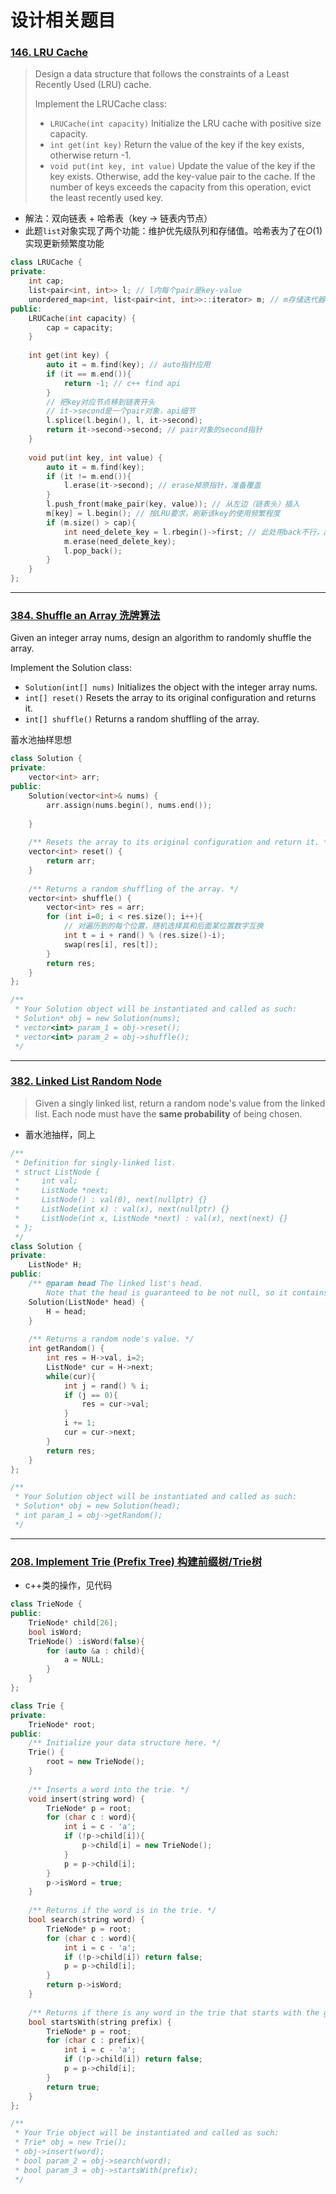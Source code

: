 # 设计相关题目

### [146. LRU Cache](https://leetcode-cn.com/problems/lru-cache/)
> Design a data structure that follows the constraints of a Least Recently Used (LRU) cache.
> 
> Implement the LRUCache class:
> 
> - `LRUCache(int capacity)` Initialize the LRU cache with positive size capacity.
> - `int get(int key)` Return the value of the key if the key exists, otherwise return -1.
> - `void put(int key, int value)` Update the value of the key if the key exists. Otherwise, add the key-value pair to the cache. If the number of keys exceeds the capacity from this operation, evict the least recently used key.
- 解法：双向链表 + 哈希表（key -> 链表内节点）
- 此题`list`对象实现了两个功能：维护优先级队列和存储值。哈希表为了在$O(1)$实现更新频繁度功能
```c++
class LRUCache {
private:
    int cap;
    list<pair<int, int>> l; // l内每个pair是key-value
    unordered_map<int, list<pair<int, int>>::iterator> m; // m存储迭代器，key-链表内节点
public:
    LRUCache(int capacity) {
        cap = capacity;
    }
    
    int get(int key) {
        auto it = m.find(key); // auto指针应用
        if (it == m.end()){
            return -1; // c++ find api
        }
        // 把key对应节点移到链表开头
        // it->second是一个pair对象，api细节
        l.splice(l.begin(), l, it->second);
        return it->second->second; // pair对象的second指针
    }
    
    void put(int key, int value) {
        auto it = m.find(key);
        if (it != m.end()){
            l.erase(it->second); // erase掉原指针，准备覆盖
        }
        l.push_front(make_pair(key, value)); // 从左边（链表头）插入
        m[key] = l.begin(); // 按LRU要求，刷新该key的使用频繁程度
        if (m.size() > cap){
            int need_delete_key = l.rbegin()->first; // 此处用back不行，api问题
            m.erase(need_delete_key);
            l.pop_back();
        }
    }
};
```
---
### [384. Shuffle an Array 洗牌算法](https://leetcode-cn.com/problems/shuffle-an-array/)
Given an integer array nums, design an algorithm to randomly shuffle the array.

Implement the Solution class:

- `Solution(int[] nums)` Initializes the object with the integer array nums.
- `int[] reset()` Resets the array to its original configuration and returns it.
- `int[] shuffle()` Returns a random shuffling of the array.
  
蓄水池抽样思想
```c++
class Solution {
private:
    vector<int> arr;
public:
    Solution(vector<int>& nums) {
        arr.assign(nums.begin(), nums.end());
        
    }
    
    /** Resets the array to its original configuration and return it. */
    vector<int> reset() {
        return arr;
    }
    
    /** Returns a random shuffling of the array. */
    vector<int> shuffle() {
        vector<int> res = arr;
        for (int i=0; i < res.size(); i++){
            // 对遍历到的每个位置，随机选择其和后面某位置数字互换
            int t = i + rand() % (res.size()-i);
            swap(res[i], res[t]);
        }
        return res;
    }
};

/**
 * Your Solution object will be instantiated and called as such:
 * Solution* obj = new Solution(nums);
 * vector<int> param_1 = obj->reset();
 * vector<int> param_2 = obj->shuffle();
 */
```
---
### [382. Linked List Random Node](https://leetcode-cn.com/problems/linked-list-random-node/)
> Given a singly linked list, return a random node's value from the linked list. Each node must have the **same probability** of being chosen.
- 蓄水池抽样，同上
```c++
/**
 * Definition for singly-linked list.
 * struct ListNode {
 *     int val;
 *     ListNode *next;
 *     ListNode() : val(0), next(nullptr) {}
 *     ListNode(int x) : val(x), next(nullptr) {}
 *     ListNode(int x, ListNode *next) : val(x), next(next) {}
 * };
 */
class Solution {
private:
    ListNode* H;
public:
    /** @param head The linked list's head.
        Note that the head is guaranteed to be not null, so it contains at least one node. */
    Solution(ListNode* head) {
        H = head;
    }
    
    /** Returns a random node's value. */
    int getRandom() {
        int res = H->val, i=2;
        ListNode* cur = H->next;
        while(cur){
            int j = rand() % i;
            if (j == 0){
                res = cur->val;
            }
            i += 1;
            cur = cur->next;
        }
        return res;
    }
};

/**
 * Your Solution object will be instantiated and called as such:
 * Solution* obj = new Solution(head);
 * int param_1 = obj->getRandom();
 */
```
---
### [208. Implement Trie (Prefix Tree) 构建前缀树/Trie树](https://leetcode-cn.com/problems/implement-trie-prefix-tree/)
- c++类的操作，见代码
```c++
class TrieNode {
public:
    TrieNode* child[26];
    bool isWord;
    TrieNode() :isWord(false){
        for (auto &a : child){
            a = NULL;
        }
    }
};

class Trie {
private:
    TrieNode* root;
public:
    /** Initialize your data structure here. */
    Trie() {
        root = new TrieNode();
    }
    
    /** Inserts a word into the trie. */
    void insert(string word) {
        TrieNode* p = root;
        for (char c : word){
            int i = c - 'a';
            if (!p->child[i]){
                p->child[i] = new TrieNode();
            }
            p = p->child[i];
        }
        p->isWord = true;
    }
    
    /** Returns if the word is in the trie. */
    bool search(string word) {
        TrieNode* p = root;
        for (char c : word){
            int i = c - 'a';
            if (!p->child[i]) return false;
            p = p->child[i];
        }
        return p->isWord;
    }
    
    /** Returns if there is any word in the trie that starts with the given prefix. */
    bool startsWith(string prefix) {
        TrieNode* p = root;
        for (char c : prefix){
            int i = c - 'a';
            if (!p->child[i]) return false;
            p = p->child[i];
        }
        return true;
    }
};

/**
 * Your Trie object will be instantiated and called as such:
 * Trie* obj = new Trie();
 * obj->insert(word);
 * bool param_2 = obj->search(word);
 * bool param_3 = obj->startsWith(prefix);
 */
```